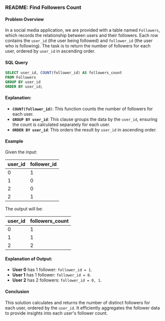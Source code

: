 ### README: Find Followers Count

#### Problem Overview
In a social media application, we are provided with a table named `Followers`, which records the relationship between users and their followers. Each row contains the `user_id` (the user being followed) and `follower_id` (the user who is following). The task is to return the number of followers for each user, ordered by `user_id` in ascending order.

#### SQL Query

```sql
SELECT user_id, COUNT(follower_id) AS followers_count
FROM Followers
GROUP BY user_id
ORDER BY user_id;
```

#### Explanation:
- **`COUNT(follower_id)`**: This function counts the number of followers for each user.
- **`GROUP BY user_id`**: This clause groups the data by the `user_id`, ensuring the count is calculated separately for each user.
- **`ORDER BY user_id`**: This orders the result by `user_id` in ascending order.

#### Example

Given the input:

| user_id | follower_id |
|---------|-------------|
| 0       | 1           |
| 1       | 0           |
| 2       | 0           |
| 2       | 1           |

The output will be:

| user_id | followers_count |
|---------|-----------------|
| 0       | 1               |
| 1       | 1               |
| 2       | 2               |

#### Explanation of Output:
- **User 0** has 1 follower: `follower_id = 1`.
- **User 1** has 1 follower: `follower_id = 0`.
- **User 2** has 2 followers: `follower_id = 0, 1`.

#### Conclusion
This solution calculates and returns the number of distinct followers for each user, ordered by the `user_id`. It efficiently aggregates the follower data to provide insights into each user's follower count.